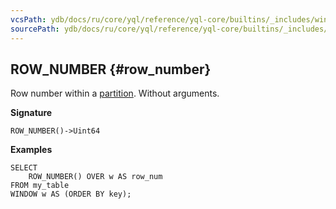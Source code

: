 ```yaml
---
vcsPath: ydb/docs/ru/core/yql/reference/yql-core/builtins/_includes/window/row_number.md
sourcePath: ydb/docs/ru/core/yql/reference/yql-core/builtins/_includes/window/row_number.md
---
```

## ROW_NUMBER {#row_number}

Row number within a [partition](../../../syntax/window.md#partition). Without arguments.

**Signature**
```
ROW_NUMBER()->Uint64
```


**Examples**
```yql
SELECT
    ROW_NUMBER() OVER w AS row_num
FROM my_table
WINDOW w AS (ORDER BY key);
```
